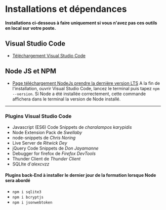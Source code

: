 # Installations et dépendances

**Installations ci-dessous à faire uniquement si vous n'avez pas ces outils en local sur votre poste.**

## Visual Studio Code

- [Téléchargement Visual Studio Code](https://code.visualstudio.com/download)

## Node JS et NPM

- [Page téléchargement NodeJs prendre la dernière version LTS](https://nodejs.org/en/)
A la fin de l'installation, ouvrir Visual Studio Code, lancez le terminal puis tapez `npm --version`.
Si Node a été installée correctement, cette commande affichera dans le terminal la version de Node installé.

---

### Plugins Visual Studio Code

- Javascript (ES6) Code Snippets de *charalampos karypidis*
- Node Extension Pack de *Swellaby*
- node-snippets de *Chris Noring*
- Live Server de *Ritwick Dey*
- jQuery Code Snippets de *Don Jayamanne*
- Debugger for firefox de *Firefox DevTools*
- Thunder Client de *Thunder Client*
- SQLIte d'*alexcvzz*

#### Plugins back-End à installer le dernier jour de la formation lorsque Node sera abordé

- `npm i sqlite3`
- `npm i bcryptjs`
- `npm i jsonwebtoken`